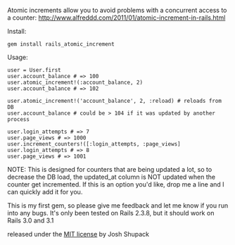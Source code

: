 Atomic increments allow you to avoid problems with a concurrent access to a counter:
http://www.alfreddd.com/2011/01/atomic-increment-in-rails.html

Install:

	gem install rails_atomic_increment


Usage:

	user = User.first
	user.account_balance # => 100
	user.atomic_increment!(:account_balance, 2)
	user.account_balance # => 102

	user.atomic_increment!('account_balance', 2, :reload) # reloads from DB
	user.account_balance # could be > 104 if it was updated by another process

	user.login_attempts # => 7
	user.page_views # => 1000
	user.increment_counters!([:login_attempts, :page_views]
	user.login_attempts # => 8
	user.page_views # => 1001

NOTE: This is designed for counters that are being updated a lot, so to decrease the DB load, the updated_at column is NOT updated when the counter get incremented.  If this is an option you'd like, drop me a line and I can quickly add it for you.

This is my first gem, so please give me feedback and let me know if you run into any bugs.  It's only been tested on Rails 2.3.8, but it should work on Rails 3.0 and 3.1

released under the [MIT license](http://www.opensource.org/licenses/mit-license.php) by Josh Shupack
